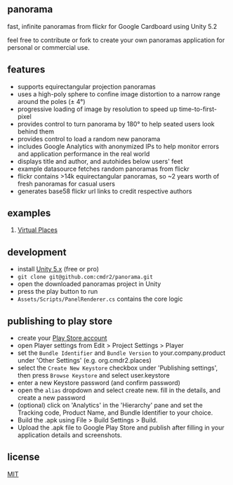 ## panorama

fast, infinite panoramas from flickr for Google Cardboard using Unity 5.2

feel free to contribute or fork to create your own panoramas application for personal or commercial use.

## features
  * supports equirectangular projection panoramas
  * uses a high-poly sphere to confine image distortion to a narrow range around the poles (± 4°)
  * progressive loading of image by resolution to speed up time-to-first-pixel
  * provides control to turn panorama by 180° to help seated users look behind them
  * provides control to load a random new panorama
  * includes Google Analytics with anonymized IPs to help monitor errors and application performance in the real world
  * displays title and author, and autohides below users' feet
  * example datasource fetches random panoramas from flickr
  * flickr contains >14k equirectangular panoramas, so ~2 years worth of fresh panoramas for casual users
  * generates base58 flickr url links to credit respective authors

## examples
1. [Virtual Places](https://play.google.com/store/apps/details?id=org.cmdr2.places)

## development
* install [Unity 5.x](https://unity3d.com/get-unity/download) (free or pro)
* `git clone git@github.com:cmdr2/panorama.git`
* open the downloaded panoramas project in Unity
* press the play button to run
* `Assets/Scripts/PanelRenderer.cs` contains the core logic

## publishing to play store
* create your [Play Store account](https://play.google.com/apps/publish/)
* open Player settings from Edit > Project Settings > Player
* set the `Bundle Identifier` and `Bundle Version` to your.company.product under 'Other Settings' (e.g. org.cmdr2.places)
* select the `Create New Keystore` checkbox under 'Publishing settings', then press `Browse Keystore` and select user.keystore
* enter a new Keystore password (and confirm password)
* open the `alias` dropdown and select create new. fill in the details, and create a new password
* (optional) click on 'Analytics' in the 'Hierarchy' pane and set the Tracking code, Product Name, and Bundle Identifier to your choice.
* Build the .apk using File > Build Settings > Build.
* Upload the .apk file to Google Play Store and publish after filling in your application details and screenshots.

## license
[MIT](https://github.com/cmdr2/panoramas/blob/master/LICENSE)
